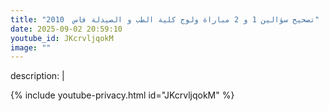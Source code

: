 ```yaml
---
title: "تصحيح سؤالين 1 و 2 مباراة ولوج كلية الطب و الصيدلة فاس  2010"
date: 2025-09-02 20:59:10 
youtube_id: JKcrvljqokM
image: ""
---
```

description: |
  
{% include youtube-privacy.html id="JKcrvljqokM" %}
